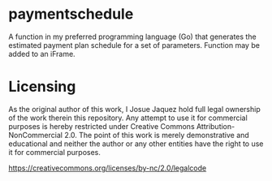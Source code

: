 # paymentschedule
A function in my preferred programming language (Go) that generates the
estimated payment plan schedule for a set of parameters. Function may be added to an iFrame. 

# Licensing
As the original author of this work, I Josue Jaquez hold full legal ownership of the work therein this repository. Any attempt to use it for commercial purposes is hereby restricted under Creative Commons Attribution-NonCommercial 2.0. The point of this work is merely demonstrative and educational and neither the author or any other entities have the right to use it for commercial purposes. 

https://creativecommons.org/licenses/by-nc/2.0/legalcode
